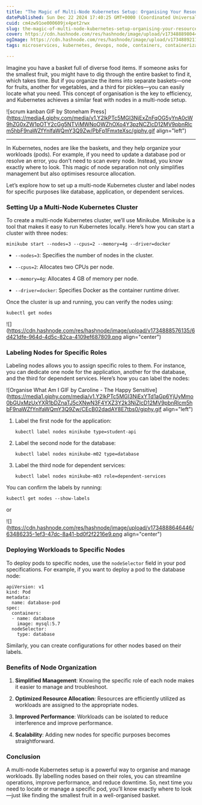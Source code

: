 ```yaml
---
title: "The Magic of Multi-Node Kubernetes Setup: Organising Your Resources"
datePublished: Sun Dec 22 2024 17:40:25 GMT+0000 (Coordinated Universal Time)
cuid: cm4zw91oe000609jx4pet2rwx
slug: the-magic-of-multi-node-kubernetes-setup-organising-your-resources
cover: https://cdn.hashnode.com/res/hashnode/image/upload/v1734888980440/eb63d92d-2fc6-44a4-9d4f-ad157bc876e0.png
ogImage: https://cdn.hashnode.com/res/hashnode/image/upload/v1734889211746/11168337-3013-425e-b039-4af0efcf824e.png
tags: microservices, kubernetes, devops, node, containers, containerization, devops-articles, kubernetes-container, kubernetes-architecture

---
```


Imagine you have a basket full of diverse food items. If someone asks for the smallest fruit, you might have to dig through the entire basket to find it, which takes time. But if you organize the items into separate baskets—one for fruits, another for vegetables, and a third for pickles—you can easily locate what you need. This concept of organisation is the key to efficiency, and Kubernetes achieves a similar feat with nodes in a multi-node setup.

![scrum kanban GIF by Stoneham Press](https://media4.giphy.com/media/v1.Y2lkPTc5MGI3NjExZnFqOG5yYnA0cW9hZG0xZW1pOTY2cGg5NTViMWNoOWZhOXo4Y3pzNCZlcD12MV9pbnRlcm5hbF9naWZfYnlfaWQmY3Q9Zw/PbFp1FmxteXsc/giphy.gif align="left")

---

In Kubernetes, nodes are like the baskets, and they help organize your workloads (pods). For example, if you need to update a database pod or resolve an error, you don’t need to scan every node. Instead, you know exactly where to look. This magic of node separation not only simplifies management but also optimises resource allocation.

Let’s explore how to set up a multi-node Kubernetes cluster and label nodes for specific purposes like database, application, or dependent services.

### Setting Up a Multi-Node Kubernetes Cluster

To create a multi-node Kubernetes cluster, we’ll use Minikube. Minikube is a tool that makes it easy to run Kubernetes locally. Here’s how you can start a cluster with three nodes:

```plaintext
minikube start --nodes=3 --cpus=2 --memory=4g --driver=docker
```

* `--nodes=3`: Specifies the number of nodes in the cluster.
    
* `--cpus=2`: Allocates two CPUs per node.
    
* `--memory=4g`: Allocates 4 GB of memory per node.
    
* `--driver=docker`: Specifies Docker as the container runtime driver.
    

Once the cluster is up and running, you can verify the nodes using:

```plaintext
kubectl get nodes
```

![](https://cdn.hashnode.com/res/hashnode/image/upload/v1734888576135/6d421dfe-964d-4d5c-82ca-4109ef687809.png align="center")

### Labeling Nodes for Specific Roles

Labeling nodes allows you to assign specific roles to them. For instance, you can dedicate one node for the application, another for the database, and the third for dependent services. Here’s how you can label the nodes:

![Organise What Am I GIF by Caroline - The Happy Sensitive](https://media1.giphy.com/media/v1.Y2lkPTc5MGI3NjExYTd1aGp6YjUyMmo0bGUxMzUxYXR1bDZnaTJ5cXNwN3F4YXZ3Y2k3NiZlcD12MV9pbnRlcm5hbF9naWZfYnlfaWQmY3Q9Zw/CEcB02dadAY8E7tbs0/giphy.gif align="left")

1. Label the first node for the application:
    
    ```plaintext
    kubectl label nodes minikube type=student-api
    ```
    
2. Label the second node for the database:
    
    ```plaintext
    kubectl label nodes minikube-m02 type=database
    ```
    
3. Label the third node for dependent services:
    
    ```plaintext
    kubectl label nodes minikube-m03 role=dependent-services
    ```
    

You can confirm the labels by running:

```plaintext
kubectl get nodes --show-labels
```

or

![](https://cdn.hashnode.com/res/hashnode/image/upload/v1734888646446/63486235-1ef3-47dc-8a41-bd0f2f2216e9.png align="center")

### Deploying Workloads to Specific Nodes

To deploy pods to specific nodes, use the `nodeSelector` field in your pod specifications. For example, if you want to deploy a pod to the database node:

```plaintext
apiVersion: v1
kind: Pod
metadata:
  name: database-pod
spec:
  containers:
  - name: database
    image: mysql:5.7
  nodeSelector:
    type: database
```

Similarly, you can create configurations for other nodes based on their labels.

### Benefits of Node Organization

1. **Simplified Management**: Knowing the specific role of each node makes it easier to manage and troubleshoot.
    
2. **Optimized Resource Allocation**: Resources are efficiently utilized as workloads are assigned to the appropriate nodes.
    
3. **Improved Performance**: Workloads can be isolated to reduce interference and improve performance.
    
4. **Scalability**: Adding new nodes for specific purposes becomes straightforward.
    

### Conclusion

A multi-node Kubernetes setup is a powerful way to organise and manage workloads. By labelling nodes based on their roles, you can streamline operations, improve performance, and reduce downtime. So, next time you need to locate or manage a specific pod, you’ll know exactly where to look—just like finding the smallest fruit in a well-organised basket.
